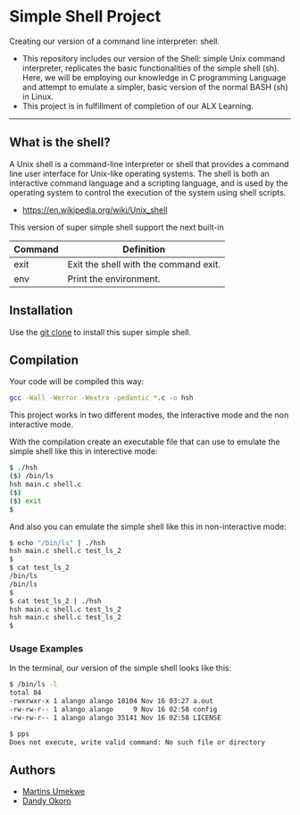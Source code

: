 # Simple Shell Project
Creating our version of a command line interpreter: shell.

- This repository includes our version of the Shell: simple Unix command interpreter, replicates the basic functionalities of the simple shell (sh). Here, we will be employing our knowledge in C programming Language and attempt to emulate a simpler, basic version of the normal BASH (sh) in Linux.
- This project is in fulfillment of completion of our ALX Learning.

---------------

## What is the shell?

A Unix shell is a command-line interpreter or shell that provides a command line user interface for Unix-like operating systems. The shell is both an interactive command language and a scripting language, and is used by the operating system to control the execution of the system using shell scripts.

- https://en.wikipedia.org/wiki/Unix_shell

This version of super simple shell support the next built-in

| Command             | Definition                                                                                |
| ------------------- | ----------------------------------------------------------------------------------------- |
| exit            | Exit the shell with the command exit.                                          |
| env                 | Print the environment.                                                                    |

## Installation

Use the [git clone]() to install this super simple shell.


## Compilation

Your code will be compiled this way:

```bash
gcc -Wall -Werror -Wextra -pedantic *.c -o hsh
```
This project works in two different modes, the interactive mode and the non interactive mode.

With the compilation create an executable file that can use to emulate the simple shell like this in interective mode:


```sh
$ ./hsh
($) /bin/ls
hsh main.c shell.c
($)
($) exit
$
```
And also you can emulate the simple shell like this in non-interactive mode:

```sh
$ echo "/bin/ls" | ./hsh
hsh main.c shell.c test_ls_2
$
$ cat test_ls_2
/bin/ls
/bin/ls
$
$ cat test_ls_2 | ./hsh
hsh main.c shell.c test_ls_2
hsh main.c shell.c test_ls_2
$
```

### Usage Examples

In the terminal, our version of the simple shell looks like this:

```sh
$ /bin/ls -l
total 84
-rwxrwxr-x 1 alango alango 18104 Nov 16 03:27 a.out
-rw-rw-r-- 1 alango alango     9 Nov 16 02:58 config
-rw-rw-r-- 1 alango alango 35141 Nov 16 02:58 LICENSE
```

```sh
$ pps
Does not execute, write valid command: No such file or directory
```
## Authors
- [Martins Umekwe](https://github.com/Decypher1)
- [Dandy Okoro](https://github.com/demondandy)
